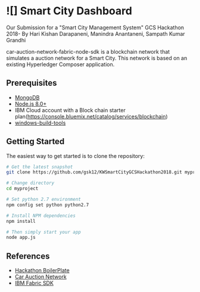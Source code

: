 ![]
Smart City Dashboard 
=======================
Our Submission for a "Smart City Management System" GCS Hackathon 2018- By Hari Kishan Darapaneni, Manindra Anantaneni, Sampath Kumar Grandhi

car-auction-network-fabric-node-sdk is a blockchain network that simulates a auction network for a Smart City. This network is based on an existing Hyperledger Composer application.

Prerequisites
-------------

- [MongoDB](https://www.mongodb.org/downloads)
- [Node.js 8.0+](http://nodejs.org)
- IBM Cloud account with a Block chain starter plan(https://console.bluemix.net/catalog/services/blockchain)
- [windows-build-tools](https://www.npmjs.com/package/windows-build-tools)


Getting Started
---------------

The easiest way to get started is to clone the repository:

```bash
# Get the latest snapshot
git clone https://github.com/gsk12/KWSmartCityGCSHackathon2018.git myproject

# Change directory
cd myproject

# Set python 2.7 environment
npm config set python python2.7

# Install NPM dependencies
npm install

# Then simply start your app
node app.js
```


References
---------------
- [Hackathon BoilerPlate](https://github.com/sahat/hackathon-starter)
- [Car Auction Network](https://github.com/hyperledger/composer-sample-networks/tree/master/packages/carauction-network) 
- [IBM Fabric SDK](https://github.com/IBM/car-auction-network-fabric-node-sdk)